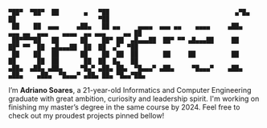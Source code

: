 ```
▀██▀  ▀██▀  ██       ▄   ▀██                                   ▄▀█▄          ██                       ▀██  
 ██    ██  ▄▄▄     ▄██▄   ██ ▄▄     ▄▄▄▄  ▄▄▄ ▄▄    ▄▄▄▄     ▄██▄   ▄▄▄ ▄▄  ▄▄▄    ▄▄▄▄  ▄▄ ▄▄▄     ▄▄ ██  
 ██▀▀▀▀██   ██      ██    ██▀ ██  ▄█▄▄▄██  ██▀ ▀▀ ▄█▄▄▄██     ██     ██▀ ▀▀  ██  ▄█▄▄▄██  ██  ██  ▄▀  ▀██  
 ██    ██   ██      ██    ██  ██  ██       ██     ██          ██     ██      ██  ██       ██  ██  █▄   ██  
▄██▄  ▄██▄ ▄██▄     ▀█▄▀ ▄██▄ ██▄  ▀█▄▄▄▀ ▄██▄     ▀█▄▄▄▀    ▄██▄   ▄██▄    ▄██▄  ▀█▄▄▄▀ ▄██▄ ██▄ ▀█▄▄▀██▄ 
```
I’m **Adriano Soares**, a 21-year-old Informatics and Computer Engineering graduate with great ambition, curiosity and leadership spirit. I'm working on finishing my master’s degree in the same course by 2024. Feel free to check out my proudest projects pinned bellow!
